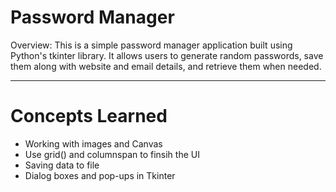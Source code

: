 # Password Manager

Overview: This is a simple password manager application built using Python's tkinter library. It allows users to generate random passwords, save them along with website and email details, and retrieve them when needed.

---
# Concepts Learned
- Working with images and Canvas
- Use grid() and columnspan to finsih the UI
- Saving data to file
- Dialog boxes and pop-ups in Tkinter

